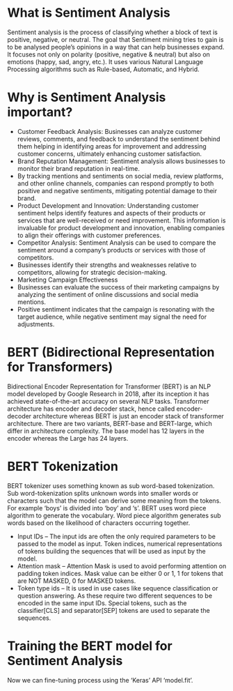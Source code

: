 
# What is Sentiment Analysis

Sentiment analysis is the process of classifying whether a block of text is positive, negative, or neutral. The goal that Sentiment mining tries to gain is to be analysed people’s opinions in a way that can help businesses expand. It focuses not only on polarity (positive, negative & neutral) but also on emotions (happy, sad, angry, etc.). It uses various Natural Language Processing algorithms such as Rule-based, Automatic, and Hybrid.

# Why is Sentiment Analysis important?

- Customer Feedback Analysis: Businesses can analyze customer reviews, comments, and feedback to understand the sentiment behind them helping in identifying areas for improvement and addressing customer concerns, ultimately enhancing customer satisfaction.
- Brand Reputation Management: Sentiment analysis allows businesses to monitor their brand reputation in real-time.
- By tracking mentions and sentiments on social media, review platforms, and other online channels, companies can respond promptly to both positive and negative sentiments, mitigating potential damage to their brand.
- Product Development and Innovation: Understanding customer sentiment helps identify features and aspects of their products or services that are well-received or need improvement. This information is invaluable for product development and innovation, enabling companies to align their offerings with customer preferences.
- Competitor Analysis: Sentiment Analysis can be used to compare the sentiment around a company’s products or services with those of competitors.
- Businesses identify their strengths and weaknesses relative to competitors, allowing for strategic decision-making.
- Marketing Campaign Effectiveness
- Businesses can evaluate the success of their marketing campaigns by analyzing the sentiment of online discussions and social media mentions.
- Positive sentiment indicates that the campaign is resonating with the target audience, while negative sentiment may signal the need for adjustments.

# BERT (Bidirectional Representation for Transformers)

Bidirectional Encoder Representation for Transformer (BERT) is an NLP model developed by Google Research in 2018, after its inception it has achieved state-of-the-art accuracy on several NLP tasks. Transformer architecture has encoder and decoder stack, hence called encoder-decoder architecture whereas BERT is just an encoder stack of transformer architecture. There are two variants, BERT-base and BERT-large, which differ in architecture complexity. The base model has 12 layers in the encoder whereas the Large has 24 layers.

# BERT Tokenization

BERT tokenizer uses something known as sub word-based tokenization. Sub word-tokenization splits unknown words into smaller words or characters such that the model can derive some meaning from the tokens. For example ‘boys’ is divided into ‘boy’ and ‘s’. BERT uses word piece algorithm to generate the vocabulary. Word piece algorithm generates sub words based on the likelihood of characters occurring together.

- Input IDs – The input ids are often the only required parameters to be passed to the model as input. Token indices, numerical representations of tokens building the sequences that will be used as input by the model.
- Attention mask – Attention Mask is used to avoid performing attention on padding token indices. Mask value can be either 0 or 1, 1 for tokens that are NOT MASKED, 0 for MASKED tokens.
- Token type ids – It is used in use cases like sequence classification or question answering. As these require two different sequences to be encoded in the same input IDs. Special tokens, such as the classifier\[CLS\] and separator\[SEP\] tokens are used to separate the sequences.

# Training the BERT model for Sentiment Analysis

Now we can fine-tuning process using the ‘Keras’ API ‘model.fit’.

